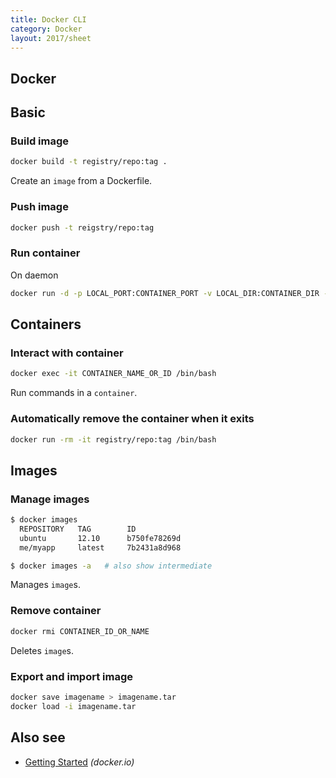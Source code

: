 ```yaml
---
title: Docker CLI
category: Docker
layout: 2017/sheet
---
```


Docker
-------------

## Basic

### Build image

```bash
docker build -t registry/repo:tag .
```

Create an `image` from a Dockerfile.

### Push image

```bash
docker push -t reigstry/repo:tag
```

### Run container

On daemon

```bash
docker run -d -p LOCAL_PORT:CONTAINER_PORT -v LOCAL_DIR:CONTAINER_DIR -e ENV=somthing registry/repo:tag
```

Containers
-----------------

### Interact with container

```bash
docker exec -it CONTAINER_NAME_OR_ID /bin/bash 
```

Run commands in a `container`.

### Automatically remove the container when it exits

```bash
docker run -rm -it registry/repo:tag /bin/bash
```

Images
------

### Manage images

```bash
$ docker images
  REPOSITORY   TAG        ID
  ubuntu       12.10      b750fe78269d
  me/myapp     latest     7b2431a8d968
```

```bash
$ docker images -a   # also show intermediate
```

Manages `image`s.

### Remove container

```bash
docker rmi CONTAINER_ID_OR_NAME
```

Deletes `image`s.

### Export and import image

```bash
docker save imagename > imagename.tar
docker load -i imagename.tar
```

Also see
--------

 * [Getting Started](http://www.docker.io/gettingstarted/) _(docker.io)_
